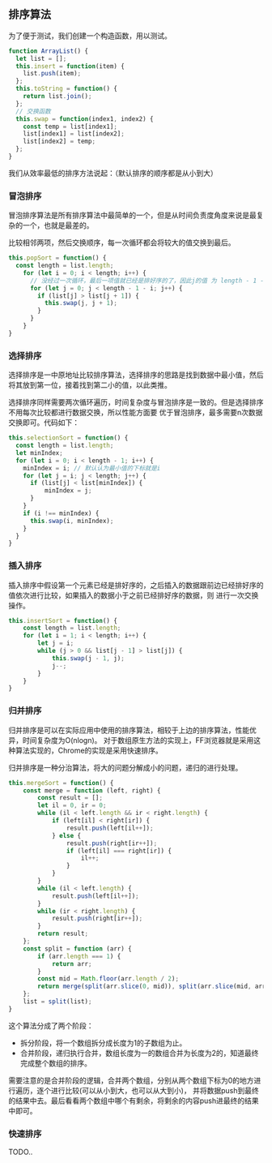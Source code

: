 ## 排序算法
为了便于测试，我们创建一个构造函数，用以测试。
```javascript
function ArrayList() {
  let list = [];
  this.insert = function(item) {
    list.push(item);
  };
  this.toString = function() {
    return list.join();
  };
  // 交换函数
  this.swap = function(index1, index2) {
    const temp = list[index1];
    list[index1] = list[index2];
    list[index2] = temp;
  };
}
```
我们从效率最低的排序方法说起：（默认排序的顺序都是从小到大）

### 冒泡排序
冒泡排序算法是所有排序算法中最简单的一个，但是从时间负责度角度来说是最复杂的一个，也就是最差的。

比较相邻两项，然后交换顺序，每一次循环都会将较大的值交换到最后。
```javascript
this.popSort = function() {
  const length = list.length;
    for (let i = 0; i < length; i++) {
      // 没经过一次循环，最后一项值就已经是排好序的了，因此j的值 为 length - 1 - i
      for (let j = 0; j < length - 1 - i; j++) {
        if (list[j] > list[j + 1]) {
          this.swap(j, j + 1);
        }
      }
    }
}
```

### 选择排序
选择排序是一中原地址比较排序算法，选择排序的思路是找到数据中最小值，然后将其放到第一位，接着找到第二小的值，以此类推。

选择排序同样需要两次循环遍历，时间复杂度与冒泡排序是一致的。但是选择排序不用每次比较都进行数据交换，所以性能方面要
优于冒泡排序，最多需要n次数据交换即可。代码如下：
```javascript
this.selectionSort = function() {
  const length = list.length;
  let minIndex;
  for (let i = 0; i < length - 1; i++) {
    minIndex = i; // 默认认为最小值的下标就是i
    for (let j = i; j < length; j++) {
      if (list[j] < list[minIndex]) {
          minIndex = j;
      }
    }
    if (i !== minIndex) {
      this.swap(i, minIndex);
    }
  }
}
```

### 插入排序
插入排序中假设第一个元素已经是排好序的，之后插入的数据跟前边已经排好序的值依次进行比较，如果插入的数据小于之前已经排好序的数据，则
进行一次交换操作。
```javascript
this.insertSort = function() {
    const length = list.length;
    for (let i = 1; i < length; i++) {
        let j = i;
        while (j > 0 && list[j - 1] > list[j]) {
            this.swap(j - 1, j);
            j--;
        }
    }
}
```

### 归并排序
归并排序是可以在实际应用中使用的排序算法，相较于上边的排序算法，性能优异，时间复杂度为O(nlogn)。
对于数组原生方法的实现上，FF浏览器就是采用这种算法实现的，Chrome的实现是采用快速排序。

归并排序是一种分治算法，将大的问题分解成小的问题，递归的进行处理。
```javascript
this.mergeSort = function() {
    const merge = function (left, right) {
        const result = [];
        let il = 0, ir = 0;
        while (il < left.length && ir < right.length) {
            if (left[il] < right[ir]) {
                result.push(left[il++]);
            } else {
                result.push(right[ir++]);
                if (left[il] === right[ir]) {
                    il++;
                }
            }
        }
        while (il < left.length) {
            result.push(left[il++]);
        }
        while (ir < right.length) {
            result.push(right[ir++]);
        }
        return result;
    };
    const split = function (arr) {
        if (arr.length === 1) {
            return arr;
        }
        const mid = Math.floor(arr.length / 2);
        return merge(split(arr.slice(0, mid)), split(arr.slice(mid, arr.length)));
    };
    list = split(list);
}
```
这个算法分成了两个阶段：
- 拆分阶段，将一个数组拆分成长度为1的子数组为止。
- 合并阶段，递归执行合并，数组长度为一的数组合并为长度为2的，知道最终完成整个数组的排序。

需要注意的是合并阶段的逻辑，合并两个数组，分别从两个数组下标为0的地方进行遍历，逐个进行比较(可以从小到大，也可以从大到小)，
并将数据push到最终的结果中去。最后看看两个数组中哪个有剩余，将剩余的内容push进最终的结果中即可。

### 快速排序

TODO..
